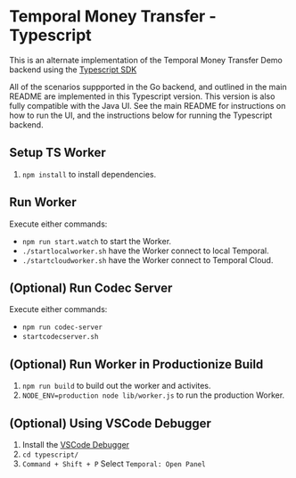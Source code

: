 # Temporal Money Transfer - Typescript

This is an alternate implementation of the Temporal Money Transfer Demo backend
using the [Typescript SDK](https://typescript.temporal.io/)

All of the scenarios suppported in the Go backend, and outlined in the main README are implemented in this Typescript version. This version is also fully compatible with the Java UI. See the main README for instructions on how to run the UI, and the instructions below for running the Typescript backend.

## Setup TS Worker

1. `npm install` to install dependencies.

## Run Worker

Execute either commands:

- `npm run start.watch` to start the Worker.
- `./startlocalworker.sh` have the Worker connect to local Temporal.
- `./startcloudworker.sh` have the Worker connect to Temporal Cloud.

## (Optional) Run Codec Server

Execute either commands:
- `npm run codec-server` 
- `startcodecserver.sh`

## (Optional) Run Worker in Productionize Build

1. `npm run build` to build out the worker and activites.
1. `NODE_ENV=production node lib/worker.js` to run the production Worker.

## (Optional) Using VSCode Debugger

1. Install the [VSCode Debugger](https://temporal.io/blog/temporal-for-vs-code)
1. `cd typescript/`
1. `Command + Shift + P` Select `Temporal: Open Panel`